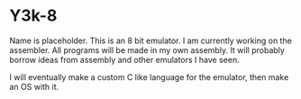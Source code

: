 # Y3k-8

Name is placeholder. This is an 8 bit emulator. I am currently working on the assembler. All programs will be made in my own assembly. It will probably borrow ideas from assembly and other emulators I have seen. 

I will eventually make a custom C like language for the emulator, then make an OS with it.
